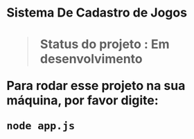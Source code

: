 <h1>Sistema De Cadastro de Jogos<h1>

> Status do projeto : Em desenvolvimento

Para rodar esse projeto na sua máquina, por favor digite:
```
node app.js
````

